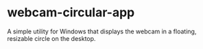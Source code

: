 # webcam-circular-app
A simple utility for Windows that displays the webcam in a floating, resizable circle on the desktop.
